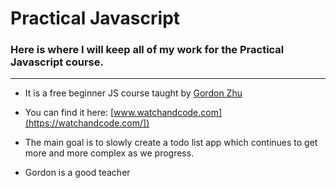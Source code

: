 Practical Javascript
==========================

### Here is where I will keep all of my work for the Practical Javascript course.
---
* It is a free beginner JS course taught by [Gordon Zhu](https://twitter.com/gordon_zhu)

* You can find it here: [www.watchandcode.com](https://watchandcode.com/])

* The main goal is to slowly create a todo list app which continues to get more and more complex as we progress.

* Gordon is a good teacher